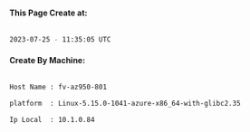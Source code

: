 
   
#### This Page Create at:

```bash

2023-07-25 - 11:35:05 UTC

```

#### Create By Machine:

```bash

Host Name : fv-az950-801

platform  : Linux-5.15.0-1041-azure-x86_64-with-glibc2.35

Ip Local  : 10.1.0.84

```

